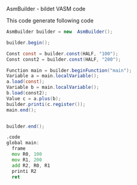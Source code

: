 AsmBuilder - bildet VASM code


This code generate following code

```java
AsmBuilder builder = new  AsmBuilder();

builder.begin();

Const const = builder.const(HALF, "100");
Const const2 = builder.const(HALF, "200");

Function main = builder.beginFunction("main");
Variable a = main.localVariable();
a.load(const);
Variable b = main.localVariable();
b.load(const2);
Value c = a.plus(b);
builder.printi(c.register());
main.end();


builder.end();
```


```asm
.code
global main:
  frame
  mov R0, 100
  mov R1, 200
  add R2, R0, R1
  printi R2
  ret
```
